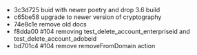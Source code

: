 - 3c3d725 buid with newer poetry and drop 3.6 build
- c65be58 upgrade to newer version of cryptography
- 74e8c1e remove old docs
- f8dda00 #104 removing test\_delete\_account\_enterpriseid and test\_delete\_account\_adobeid
- bd701c4 #104 remove removeFromDomain action
